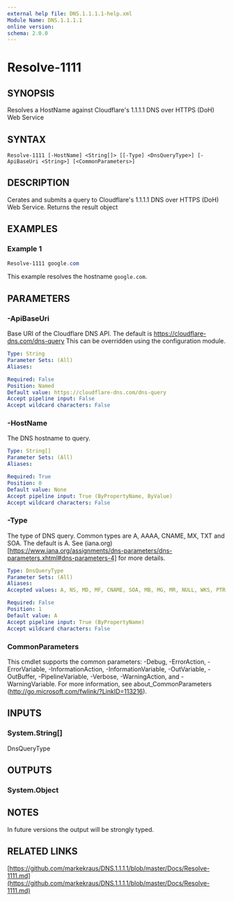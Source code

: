 ```yaml
---
external help file: DNS.1.1.1.1-help.xml
Module Name: DNS.1.1.1.1
online version:
schema: 2.0.0
---
```


# Resolve-1111

## SYNOPSIS
Resolves a HostName against Cloudflare's 1.1.1.1 DNS over HTTPS (DoH) Web Service

## SYNTAX

```
Resolve-1111 [-HostName] <String[]> [[-Type] <DnsQueryType>] [-ApiBaseUri <String>] [<CommonParameters>]
```

## DESCRIPTION
Cerates and submits a query to Cloudflare's 1.1.1.1 DNS over HTTPS (DoH) Web Service.
Returns the result object

## EXAMPLES

### Example 1
```powershell
Resolve-1111 google.com
```

This example resolves the hostname `google.com`.

## PARAMETERS

### -ApiBaseUri
Base URI of the Cloudflare DNS API.
The default is https://cloudflare-dns.com/dns-query
This can be overridden using the configuration module.

```yaml
Type: String
Parameter Sets: (All)
Aliases:

Required: False
Position: Named
Default value: https://cloudflare-dns.com/dns-query
Accept pipeline input: False
Accept wildcard characters: False
```

### -HostName
The DNS hostname to query.

```yaml
Type: String[]
Parameter Sets: (All)
Aliases:

Required: True
Position: 0
Default value: None
Accept pipeline input: True (ByPropertyName, ByValue)
Accept wildcard characters: False
```

### -Type
The type of DNS query.
Common types are A, AAAA, CNAME, MX, TXT and SOA.
The default is A.
See (iana.org)[https://www.iana.org/assignments/dns-parameters/dns-parameters.xhtml#dns-parameters-4] for more details.

```yaml
Type: DnsQueryType
Parameter Sets: (All)
Aliases:
Accepted values: A, NS, MD, MF, CNAME, SOA, MB, MG, MR, NULL, WKS, PTR, HINFO, MINFO, MX, TXT, RP, AFSDB, X25, ISDN, RT, NSAP, NSAPPTR, SIG, KEY, PX, GPOS, AAAA, LOC, NXT, EID, NIMLOC, SRV, ATMA, NAPTR, KX, CERT, A6, DNAME, SINK, OPT, APL, DS, SSHFP, IPSECKEY, RRSIG, NSEC, DNSKEY, DHCID, NSEC3, NSEC3PARAM, TLSA, SMIMEA, Unassigned, HIP, NINFO, RKEY, TALINK, CDS, CDNSKEY, OPENPGPKEY, CSYNC, SPF, UINFO, UID, GID, UNSPEC, NID, L32, L64, LP, EUI48, EUI64, TKEY, TSIG, IXFR, AXFR, MAILB, MAILA, All, URI, CAA, AVC, DOA, TA, DLV

Required: False
Position: 1
Default value: A
Accept pipeline input: True (ByPropertyName)
Accept wildcard characters: False
```

### CommonParameters
This cmdlet supports the common parameters: -Debug, -ErrorAction, -ErrorVariable, -InformationAction, -InformationVariable, -OutVariable, -OutBuffer, -PipelineVariable, -Verbose, -WarningAction, and -WarningVariable. For more information, see about_CommonParameters (http://go.microsoft.com/fwlink/?LinkID=113216).

## INPUTS

### System.String[]
DnsQueryType

## OUTPUTS

### System.Object

## NOTES
In future versions the output will be strongly typed.

## RELATED LINKS

[https://github.com/markekraus/DNS.1.1.1.1/blob/master/Docs/Resolve-1111.md](https://github.com/markekraus/DNS.1.1.1.1/blob/master/Docs/Resolve-1111.md)

